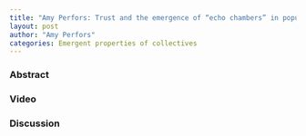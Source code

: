 ```yaml
---
title: "Amy Perfors: Trust and the emergence of “echo chambers” in populations of Bayesian agents"
layout: post
author: "Amy Perfors"
categories: Emergent properties of collectives
---
```


### Abstract

### Video

### Discussion
